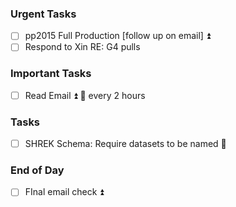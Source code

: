 ### Urgent Tasks
- [ ] pp2015 Full Production [follow up on email] ⏫
- [ ] Respond to Xin RE: G4 pulls
### Important Tasks
- [ ] Read Email ⏫ 🔁 every 2 hours
### Tasks
- [ ] SHREK Schema: Require datasets to be named 🔽

### End of Day
- [ ] FInal email check ⏫
